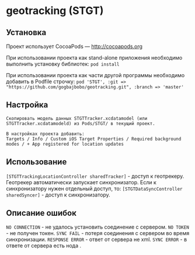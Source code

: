 geotracking (STGT)
==========

Установка
---
Проект использует CocoaPods — http://cocoapods.org

При использовании проекта как stand-alone приложения необходимо выполнить установку библиотек:
``` pod install ```

При использовании проекта как части другой программы необходимо добавить в Podfile строчку:
```pod 'STGT', :git => "https://github.com/gogbajbobo/geotracking.git", :branch => 'master'```

Настройка
---
```
Скопировать модель данных STGTTracker.xcdatamodel (или STGTTracker.xcdatamodeld) из Pods/STGT/ в текущий проект.

В настройках проекта добавить:
Targets / Info / Custom iOS Target Properties / Required background modes / + App registered for location updates
```

Использование
---

`[STGTTrackingLocationController sharedTracker]` - доступ к геотрекеру. Геотрекер автоматически запускает синхронизатор. Если к синхронизатору нужен отдельный доступ, то: `[STGTDataSyncController sharedSyncer]` - доступ к синхронизатору.


Описание ошибок
---

`NO CONNECTION` - не удалось установить соединение с сервером.
`NO TOKEN` - не получен токен.
`SYNC FAIL` - потеря соединения с сервером во время синхронизации.
`RESPONSE ERROR` - ответ от сервера не xml.
`SYNC ERROR` - в ответе от сервера есть нода <error />.



